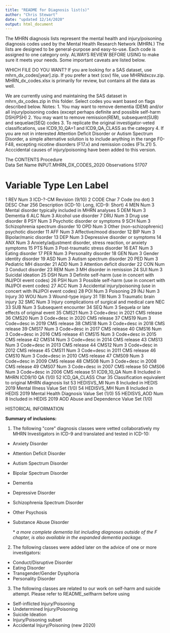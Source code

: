 ```yaml
---
title: "README for Diagnosis list(s)"
author: "Chris Stewart"
date: "updated 12/14/2020"
output: html_document
---
```


The MHRN diagnosis lists represent the mental health and injury/poisoning diagnosis codes used by the Mental Health Research Network (MHRN.)  The lists are designed to be general-purpose and easy-to-use. Each code is assigned to one category only.  ALWAYS REVIEW BEFORE USING to make sure it meets your needs.  Some important caveats are listed below.

WHICH FILE DO YOU WANT?
If you are looking for a SAS dataset, use mhrn_dx_codes[year].zip.  If you prefer a text (csv) file, use MHRNdxcsv.zip.  MHRN_dx_codes.xlsx is primarily for review, but contains all the data as well.  

We are currently using and maintaining the SAS dataset in mhrn_dx_codes.zip in this folder.
Select codes you want based on flags described below.
Notes: 	1.  You may want to remove dementia (DEM) and/or all injury/poisoning codes (except perhaps definite and possible self-harm DSH/PSH)
       	2.  You may want to remove remission(REM), subsequent(SUB) and sequelae(SEQ) codes
	3.  To replicate the original investigator-veted classifications, use ICD9_10_QA=1 and ICD9_QA_CLASS as the category
	4.  If you are not in interested Attention Deficit Disorder or Autism Spectrum Disorder, a simple alternative solution is to include anything in the range F0-F48, excepting nicotine disorders (F17.x) and remission codes (F1x.21)
	5.  Acccidental causes of injury/poisoning have been added to this version.

The CONTENTS Procedure                                                                                                                                           
            Data Set Name        INPUT.MHRN_DX_CODES_2020           Observations          51707            
 #	Variable	Type	Len	Label
1	REV	Num	3	ICD-?-CM Revision (9/10)
2	CODE	Char	7	Code (no dot)
3	DESC	Char	256	Description (ICD-10: Long, ICD-9: Short)
4	MEN	Num	3	Mental disorder typically included in MHRN analyses
5	DEM	Num	3	Dementia
6	ALC	Num	3	Alcohol use disorder
7	DRU	Num	3	Drug use disorder
8	PSY	Num	3	Psychotic disorder or symptoms
9	SCH	Num	3	Schizophrenia spectrum disorder
10	OPD	Num	3	Other (non-schizophrenic) psychotic disorder
11	AFF	Num	3	Affective/mood disorder
12	BIP	Num	3	Bipolar/manic disorder
13	DEP	Num	3	Depressive disorder or symptoms
14	ANX	Num	3	Anxiety/adjustment disorder, stress reaction, or anxiety symptoms
15	PTS	Num	3	Post-traumatic stress disorder
16	EAT	Num	3	Eating disorder
17	PER	Num	3	Personality disorder
18	GEN	Num	3	Gender identity disorder
19	ASD	Num	3	Autism spectrum disorder
20	PED	Num	3	Pediatric MH disorder
21	ADD	Num	3	Attention deficit disorder
22	CON	Num	3	Conduct disorder
23	REM	Num	3	MH disorder in remission
24	SUI	Num	3	Suicidal ideation
25	DSH	Num	3	Definite self-harm (use in concert with INJ/POI event codes)
26	PSH	Num	3	Possible self-harm (use in concert with INJ/POI event codes)
27	ACC	Num	3	Accidental injury/poisoning (use in concert with INJ/POI event codes)
28	POI	Num	3	Poisoning
29	INJ	Num	3	Injury
30	WOU	Num	3	Wound-type injury
31	TBI	Num	3	Traumatic brain injury
32	SMC	Num	3	Injury complications of surgical and medical care NEC
33	SUB	Num	3	Subsequent encounter
34	SEQ	Num	3	Sequela or late effects of original event
35	CMS21	Num	3	Code+desc in 2021 CMS release
36	CMS20	Num	3	Code+desc in 2020 CMS release
37	CMS19	Num	3	Code+desc in 2019 CMS release
38	CMS18	Num	3	Code+desc in 2018 CMS release
39	CMS17	Num	3	Code+desc in 2017 CMS release
40	CMS16	Num	3	Code+desc in 2016 CMS release
41	CMS15	Num	3	Code+desc in 2015 CMS release
42	CMS14	Num	3	Code+desc in 2014 CMS release
43	CMS13	Num	3	Code+desc in 2013 CMS release
44	CMS12	Num	3	Code+desc in 2012 CMS release
45	CMS11	Num	3	Code+desc in 2011 CMS release
46	CMS10	Num	3	Code+desc in 2010 CMS release
47	CMS09	Num	3	Code+desc in 2009 CMS release
48	CMS08	Num	3	Code+desc in 2008 CMS release
49	CMS07	Num	3	Code+desc in 2007 CMS release
50	CMS06	Num	3	Code+desc in 2006 CMS release
51	ICD9_10_QA	Num	8	Included in MHRN ICD9/10 QA (1/0)
52	ICD_QA_CLASS	Char	35	Classification equivalent to original MHRN diagnosis list
53	HEDISVS_MI	Num	8	Included in HEDIS 2019 Mental Illness Value Set (1/0)
54	HEDISVS_MH	Num	8	Included in HEDIS 2019 Mental Health Diagnosis Value Set (1/0)
55	HEDISVS_AOD	Num	8	Included in HEDIS 2019 AOD Abuse and Dependence Value Set (1/0)
    

 HISTORICAL INFORMATION

**Summary of inclusions:**
1.  The following "core" diagnosis classes were vetted collaboratively my MHRN Investigators in ICD-9 and translated and tested in ICD-10:
* Anxiety Disorder 
* Attention Deficit Disorder
* Autism Spectrum Disorder
* Bipolar Spectrum Disorder
* Dementia 
* Depressive Disorder 
* Schizophrenia Spectrum Disorder
* Other Psychosis
* Substance Abuse Disorder

  \* *a more complete dementia list including diagnoses outside of the F chapter, is also available in the expanded dementia package.*

2.  The following classes were added later on the advice of one or more investigators:                                   
* Conduct/Disruptive Disorder          
* Eating Disorder
* Transgender/Gender Dysphoria
* Personality Disorder 

3.  The following classes are related to our work on self-harm and suicide attempt.  Please refer to README_selfharm before using 
* Self-inflicted Injury/Poisoning 
* Undetermined Injury/Poisoning   
* Suicide Ideation                       
* Injury/Poisoning subset 
* Accidental Injury/Poisoning (new 2020)





